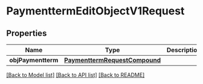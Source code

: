 # PaymenttermEditObjectV1Request

## Properties
Name | Type | Description | Notes
------------ | ------------- | ------------- | -------------
**objPaymentterm** | [**PaymenttermRequestCompound**](PaymenttermRequestCompound.md) |  | 

[[Back to Model list]](../README.md#documentation-for-models) [[Back to API list]](../README.md#documentation-for-api-endpoints) [[Back to README]](../README.md)


